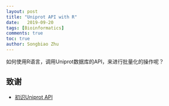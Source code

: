 ```yaml
---
layout: post
title: "Uniprot API with R"
date:   2019-09-20
tags: [Bioinformatics]
comments: true
toc: true
author: Songbiao Zhu
---
```


如何使用R语言，调用Uniprot数据库的API，来进行批量化的操作呢？

<!-- more -->

## 致谢

* [初识Uniprot API](http://www.bioinfo-scrounger.com/archives/417)


